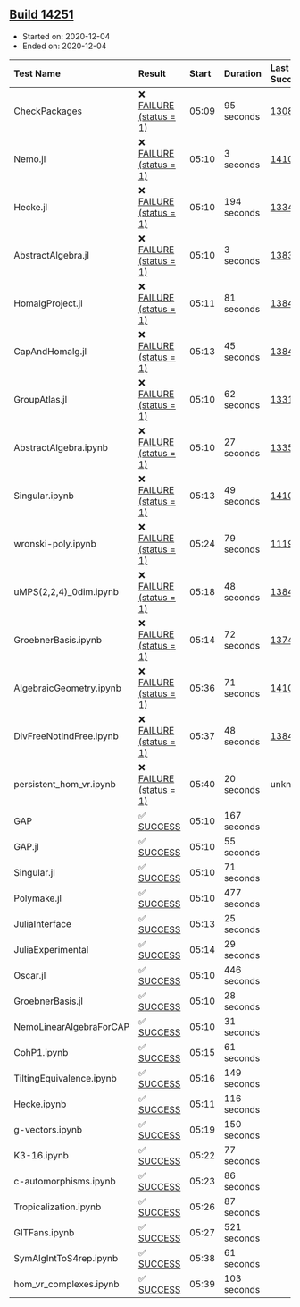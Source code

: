 ## [Build 14251](https://oscarci.mathematik.uni-kl.de/job/oscar/14251/)

* Started on: 2020-12-04
* Ended on: 2020-12-04

| Test Name    | Result | Start | Duration | Last Success | First Failure |
|:-------------|:-------|:------|:---------|:-------------|:--------------|
| CheckPackages | ❌ [FAILURE (status = 1)](https://oscarci.mathematik.uni-kl.de/job/oscar/14251/artifact/logs/build-14251/CheckPackages.log) | 05:09 | 95 seconds | [13085](https://oscarci.mathematik.uni-kl.de/job/oscar/13085/) | [13086](https://oscarci.mathematik.uni-kl.de/job/oscar/13086/) |
| Nemo.jl | ❌ [FAILURE (status = 1)](https://oscarci.mathematik.uni-kl.de/job/oscar/14251/artifact/logs/build-14251/Nemo.jl.log) | 05:10 | 3 seconds | [14101](https://oscarci.mathematik.uni-kl.de/job/oscar/14101/) | [14102](https://oscarci.mathematik.uni-kl.de/job/oscar/14102/) |
| Hecke.jl | ❌ [FAILURE (status = 1)](https://oscarci.mathematik.uni-kl.de/job/oscar/14251/artifact/logs/build-14251/Hecke.jl.log) | 05:10 | 194 seconds | [13341](https://oscarci.mathematik.uni-kl.de/job/oscar/13341/) | [13342](https://oscarci.mathematik.uni-kl.de/job/oscar/13342/) |
| AbstractAlgebra.jl | ❌ [FAILURE (status = 1)](https://oscarci.mathematik.uni-kl.de/job/oscar/14251/artifact/logs/build-14251/AbstractAlgebra.jl.log) | 05:10 | 3 seconds | [13837](https://oscarci.mathematik.uni-kl.de/job/oscar/13837/) | [13838](https://oscarci.mathematik.uni-kl.de/job/oscar/13838/) |
| HomalgProject.jl | ❌ [FAILURE (status = 1)](https://oscarci.mathematik.uni-kl.de/job/oscar/14251/artifact/logs/build-14251/HomalgProject.jl.log) | 05:11 | 81 seconds | [13845](https://oscarci.mathematik.uni-kl.de/job/oscar/13845/) | [13846](https://oscarci.mathematik.uni-kl.de/job/oscar/13846/) |
| CapAndHomalg.jl | ❌ [FAILURE (status = 1)](https://oscarci.mathematik.uni-kl.de/job/oscar/14251/artifact/logs/build-14251/CapAndHomalg.jl.log) | 05:13 | 45 seconds | [13845](https://oscarci.mathematik.uni-kl.de/job/oscar/13845/) | [13846](https://oscarci.mathematik.uni-kl.de/job/oscar/13846/) |
| GroupAtlas.jl | ❌ [FAILURE (status = 1)](https://oscarci.mathematik.uni-kl.de/job/oscar/14251/artifact/logs/build-14251/GroupAtlas.jl.log) | 05:10 | 62 seconds | [13311](https://oscarci.mathematik.uni-kl.de/job/oscar/13311/) | [13312](https://oscarci.mathematik.uni-kl.de/job/oscar/13312/) |
| AbstractAlgebra.ipynb | ❌ [FAILURE (status = 1)](https://oscarci.mathematik.uni-kl.de/job/oscar/14251/artifact/logs/build-14251/AbstractAlgebra.ipynb.log) | 05:10 | 27 seconds | [13355](https://oscarci.mathematik.uni-kl.de/job/oscar/13355/) | [13356](https://oscarci.mathematik.uni-kl.de/job/oscar/13356/) |
| Singular.ipynb | ❌ [FAILURE (status = 1)](https://oscarci.mathematik.uni-kl.de/job/oscar/14251/artifact/logs/build-14251/Singular.ipynb.log) | 05:13 | 49 seconds | [14101](https://oscarci.mathematik.uni-kl.de/job/oscar/14101/) | [14102](https://oscarci.mathematik.uni-kl.de/job/oscar/14102/) |
| wronski-poly.ipynb | ❌ [FAILURE (status = 1)](https://oscarci.mathematik.uni-kl.de/job/oscar/14251/artifact/logs/build-14251/wronski-poly.ipynb.log) | 05:24 | 79 seconds | [11192](https://oscarci.mathematik.uni-kl.de/job/oscar/11192/) | [11193](https://oscarci.mathematik.uni-kl.de/job/oscar/11193/) |
| uMPS(2,2,4)_0dim.ipynb | ❌ [FAILURE (status = 1)](https://oscarci.mathematik.uni-kl.de/job/oscar/14251/artifact/logs/build-14251/uMPS-2-2-4-_0dim.ipynb.log) | 05:18 | 48 seconds | [13841](https://oscarci.mathematik.uni-kl.de/job/oscar/13841/) | [13842](https://oscarci.mathematik.uni-kl.de/job/oscar/13842/) |
| GroebnerBasis.ipynb | ❌ [FAILURE (status = 1)](https://oscarci.mathematik.uni-kl.de/job/oscar/14251/artifact/logs/build-14251/GroebnerBasis.ipynb.log) | 05:14 | 72 seconds | [13748](https://oscarci.mathematik.uni-kl.de/job/oscar/13748/) | [13749](https://oscarci.mathematik.uni-kl.de/job/oscar/13749/) |
| AlgebraicGeometry.ipynb | ❌ [FAILURE (status = 1)](https://oscarci.mathematik.uni-kl.de/job/oscar/14251/artifact/logs/build-14251/AlgebraicGeometry.ipynb.log) | 05:36 | 71 seconds | [14101](https://oscarci.mathematik.uni-kl.de/job/oscar/14101/) | [14102](https://oscarci.mathematik.uni-kl.de/job/oscar/14102/) |
| DivFreeNotIndFree.ipynb | ❌ [FAILURE (status = 1)](https://oscarci.mathematik.uni-kl.de/job/oscar/14251/artifact/logs/build-14251/DivFreeNotIndFree.ipynb.log) | 05:37 | 48 seconds | [13845](https://oscarci.mathematik.uni-kl.de/job/oscar/13845/) | [13846](https://oscarci.mathematik.uni-kl.de/job/oscar/13846/) |
| persistent_hom_vr.ipynb | ❌ [FAILURE (status = 1)](https://oscarci.mathematik.uni-kl.de/job/oscar/14251/artifact/logs/build-14251/persistent_hom_vr.ipynb.log) | 05:40 | 20 seconds | unknown | unknown |
| GAP | ✅ [SUCCESS](https://oscarci.mathematik.uni-kl.de/job/oscar/14251/artifact/logs/build-14251/GAP.log) | 05:10 | 167 seconds |  |  |
| GAP.jl | ✅ [SUCCESS](https://oscarci.mathematik.uni-kl.de/job/oscar/14251/artifact/logs/build-14251/GAP.jl.log) | 05:10 | 55 seconds |  |  |
| Singular.jl | ✅ [SUCCESS](https://oscarci.mathematik.uni-kl.de/job/oscar/14251/artifact/logs/build-14251/Singular.jl.log) | 05:10 | 71 seconds |  |  |
| Polymake.jl | ✅ [SUCCESS](https://oscarci.mathematik.uni-kl.de/job/oscar/14251/artifact/logs/build-14251/Polymake.jl.log) | 05:10 | 477 seconds |  |  |
| JuliaInterface | ✅ [SUCCESS](https://oscarci.mathematik.uni-kl.de/job/oscar/14251/artifact/logs/build-14251/JuliaInterface.log) | 05:13 | 25 seconds |  |  |
| JuliaExperimental | ✅ [SUCCESS](https://oscarci.mathematik.uni-kl.de/job/oscar/14251/artifact/logs/build-14251/JuliaExperimental.log) | 05:14 | 29 seconds |  |  |
| Oscar.jl | ✅ [SUCCESS](https://oscarci.mathematik.uni-kl.de/job/oscar/14251/artifact/logs/build-14251/Oscar.jl.log) | 05:10 | 446 seconds |  |  |
| GroebnerBasis.jl | ✅ [SUCCESS](https://oscarci.mathematik.uni-kl.de/job/oscar/14251/artifact/logs/build-14251/GroebnerBasis.jl.log) | 05:10 | 28 seconds |  |  |
| NemoLinearAlgebraForCAP | ✅ [SUCCESS](https://oscarci.mathematik.uni-kl.de/job/oscar/14251/artifact/logs/build-14251/NemoLinearAlgebraForCAP.log) | 05:10 | 31 seconds |  |  |
| CohP1.ipynb | ✅ [SUCCESS](https://oscarci.mathematik.uni-kl.de/job/oscar/14251/artifact/logs/build-14251/CohP1.ipynb.log) | 05:15 | 61 seconds |  |  |
| TiltingEquivalence.ipynb | ✅ [SUCCESS](https://oscarci.mathematik.uni-kl.de/job/oscar/14251/artifact/logs/build-14251/TiltingEquivalence.ipynb.log) | 05:16 | 149 seconds |  |  |
| Hecke.ipynb | ✅ [SUCCESS](https://oscarci.mathematik.uni-kl.de/job/oscar/14251/artifact/logs/build-14251/Hecke.ipynb.log) | 05:11 | 116 seconds |  |  |
| g-vectors.ipynb | ✅ [SUCCESS](https://oscarci.mathematik.uni-kl.de/job/oscar/14251/artifact/logs/build-14251/g-vectors.ipynb.log) | 05:19 | 150 seconds |  |  |
| K3-16.ipynb | ✅ [SUCCESS](https://oscarci.mathematik.uni-kl.de/job/oscar/14251/artifact/logs/build-14251/K3-16.ipynb.log) | 05:22 | 77 seconds |  |  |
| c-automorphisms.ipynb | ✅ [SUCCESS](https://oscarci.mathematik.uni-kl.de/job/oscar/14251/artifact/logs/build-14251/c-automorphisms.ipynb.log) | 05:23 | 86 seconds |  |  |
| Tropicalization.ipynb | ✅ [SUCCESS](https://oscarci.mathematik.uni-kl.de/job/oscar/14251/artifact/logs/build-14251/Tropicalization.ipynb.log) | 05:26 | 87 seconds |  |  |
| GITFans.ipynb | ✅ [SUCCESS](https://oscarci.mathematik.uni-kl.de/job/oscar/14251/artifact/logs/build-14251/GITFans.ipynb.log) | 05:27 | 521 seconds |  |  |
| SymAlgIntToS4rep.ipynb | ✅ [SUCCESS](https://oscarci.mathematik.uni-kl.de/job/oscar/14251/artifact/logs/build-14251/SymAlgIntToS4rep.ipynb.log) | 05:38 | 61 seconds |  |  |
| hom_vr_complexes.ipynb | ✅ [SUCCESS](https://oscarci.mathematik.uni-kl.de/job/oscar/14251/artifact/logs/build-14251/hom_vr_complexes.ipynb.log) | 05:39 | 103 seconds |  |  |
